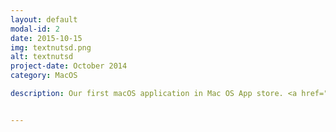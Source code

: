 ```yaml
---
layout: default
modal-id: 2
date: 2015-10-15
img: textnutsd.png
alt: textnutsd
project-date: October 2014
category: MacOS

description: Our first macOS application in Mac OS App store. <a href="https://itunes.apple.com/us/app/textnut/id933104554?ls=1&mt=12">Free download here.</a>. Its support website is <a href="http://www.textnutwriter.com">http://www.textnutwriter.com</a>.


---
```

